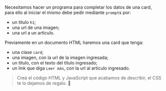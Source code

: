 Necesitamos hacer un programa para completar los datos de una card, para ello al iniciar el mismo debe pedir mediante `prompt`s por:

- un título `h1`;
- una url de una imagen;
- una url a un artículo.

Previamente en un documento HTML haremos una card que tenga:

- una clase `card`;
- una imagen, con la url de la imagen ingresada;
- un título, con el texto del título ingresado;
- un link que diga `Leer más`, con la url al artículo ingresado.

> Creá el código HTML y JavaScript que acabamos de describir, el CSS te lo dejamos de regalo. :gift: